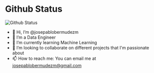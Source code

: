 
# Github Status
![Github Status](https://github-readme-stats.vercel.app/api?username=josepablobermudezm&count_private=true&show_icons=true&theme=react)

- 👋 Hi, I’m @josepablobermudezm
- 👀 I’m a Data Engineer
- 🌱 I’m currently learning Machine Learning
- 💞️ I’m looking to collaborate on different projects that I'm passionate about
- 📫 How to reach me: You can email me at josepablobermudezm@gmail.com

<!---
josepablobermudezm/josepablobermudezm is a ✨ special ✨ repository because its `README.md` (this file) appears on your GitHub profile.
You can click the Preview link to take a look at your changes.
--->
